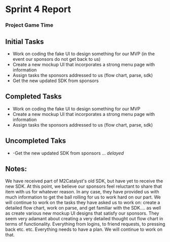 # Sprint 4 Report

### Project Game Time


## Initial Tasks

+ Work on coding the fake UI to design something for our MVP (in the event our sponsors do not get back to us)
+ Create a new mockup UI that incorporates a strong menu page with information
+ Assign tasks the sponsors addressed to us (flow chart, parse, sdk)
+ Get the new updated SDK from sponsors

## Completed Tasks

+ Work on coding the fake UI to design something for our MVP 
+ Create a new mockup UI that incorporates a strong menu page with information 
+ Assign tasks the sponsors addressed to us (flow chart, parse, sdk)

## Uncompleted Taks

+ -Get the new updated SDK from sponsors … *delayed*



## Notes: 

We have received part of M2Catalyst's old SDK, but have yet to receive the new SDK. At this point, we believe our sponsors feel reluctant to share that item with us for whatever reason. In any case, they have provided us with much information to get the ball rolling for us to work hard on our part. We will continue to work on the tasks they have asked us to work on: create a detailed flow chart, work on parse, and get familiar with the SDK…. as well as create various new mockup UI designs that satisfy our sponsors. They seem very adamant about creating a very detailed thought out flow chart in terms of functionality. Everything from logins, to friend requests, to pressing back etc. etc. Everything needs to have a plan. We will continue to work on that. 
